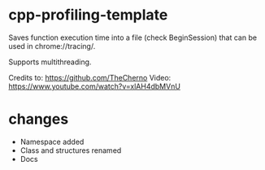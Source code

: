 # cpp-profiling-template

Saves function execution time into a file (check BeginSession) 
that can be used in chrome://tracing/.

Supports multithreading.

Credits to: https://github.com/TheCherno
Video: https://www.youtube.com/watch?v=xlAH4dbMVnU

# changes
- Namespace added
- Class and structures renamed
- Docs